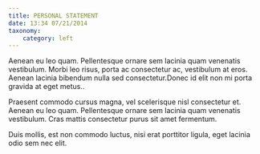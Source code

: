```yaml
---
title: PERSONAL STATEMENT
date: 13:34 07/21/2014 
taxonomy:
    category: left
---
```


Aenean eu leo quam. Pellentesque ornare sem lacinia quam venenatis vestibulum. Morbi leo risus, porta ac consectetur ac, vestibulum at eros. Aenean lacinia bibendum nulla sed consectetur.Donec id elit non mi porta gravida at eget metus..

Praesent commodo cursus magna, vel scelerisque nisl consectetur et. Aenean eu leo quam. Pellentesque ornare sem lacinia quam venenatis vestibulum. Cras mattis consectetur purus sit amet fermentum. 

Duis mollis, est non commodo luctus, nisi erat porttitor ligula, eget lacinia odio sem nec elit. 
